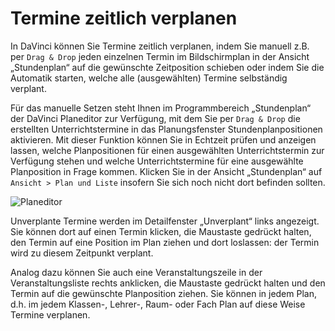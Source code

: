 # Termine zeitlich verplanen

In DaVinci können Sie Termine zeitlich verplanen, indem Sie manuell z.B. per ``Drag & Drop`` jeden einzelnen Termin im Bildschirmplan in der Ansicht „Stundenplan“ auf die gewünschte Zeitposition schieben oder indem Sie die Automatik starten, welche alle (ausgewählten) Termine selbständig
verplant.

Für das manuelle Setzen steht Ihnen im Programmbereich „Stundenplan“ der DaVinci Planeditor zur Verfügung, mit dem Sie per ``Drag & Drop`` die erstellten Unterrichtstermine in das Planungsfenster
 Stundenplanpositionen aktivieren. Mit dieser Funktion können Sie in Echtzeit prüfen und anzeigen lassen, welche Planpositionen für einen ausgewählten Unterrichtstermin zur Verfügung stehen und welche Unterrichtstermine für eine ausgewählte Planposition in Frage kommen. Klicken Sie in der Ansicht „Stundenplan“ auf `Ansicht > Plan und Liste` insofern Sie sich noch nicht dort befinden sollten.

![Planeditor](/assets/images/planeditor.png)

Unverplante Termine werden im Detailfenster „Unverplant“ links angezeigt. Sie können dort auf einen Termin klicken, die Maustaste gedrückt halten, den Termin auf eine Position im Plan ziehen und dort loslassen: der Termin wird zu diesem Zeitpunkt verplant.

Analog dazu können Sie auch eine Veranstaltungszeile in der Veranstaltungsliste rechts anklicken, die Maustaste gedrückt halten und den Termin auf die gewünschte Planposition ziehen. Sie können in jedem Plan, d.h. im jedem Klassen-, Lehrer-, Raum- oder Fach Plan auf diese Weise Termine verplanen.
